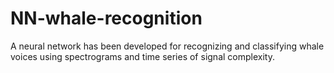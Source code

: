 # NN-whale-recognition
A neural network has been developed for recognizing and classifying whale voices using spectrograms and time series of signal complexity.

